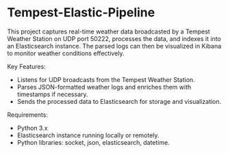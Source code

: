 # Tempest-Elastic-Pipeline

This project captures real-time weather data broadcasted by a Tempest Weather Station on UDP port 50222, processes the data, and indexes it into an Elasticsearch instance. The parsed logs can then be visualized in Kibana to monitor weather conditions effectively.

Key Features:
- Listens for UDP broadcasts from the Tempest Weather Station.
- Parses JSON-formatted weather logs and enriches them with timestamps if necessary.
- Sends the processed data to Elasticsearch for storage and visualization.

Requirements:
- Python 3.x
- Elasticsearch instance running locally or remotely.
- Python libraries: socket, json, elasticsearch, datetime.

